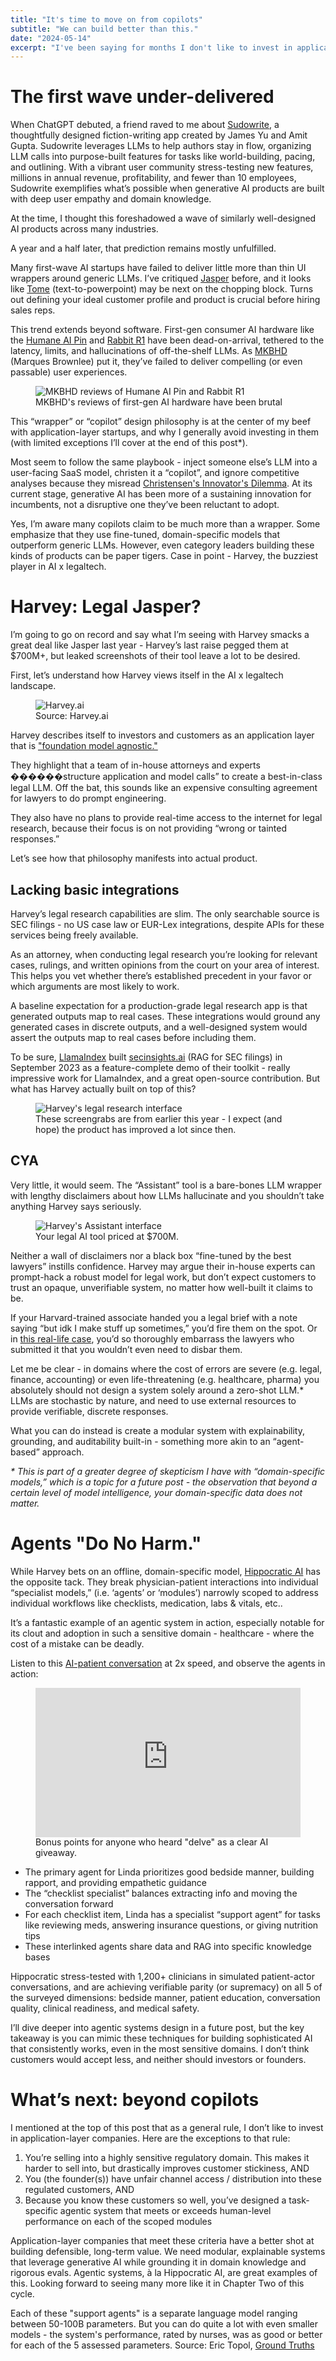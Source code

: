 ```yaml
---
title: "It's time to move on from copilots"
subtitle: "We can build better than this."
date: "2024-05-14"
excerpt: "I've been saying for months I don't like to invest in application-layer AI startups. Here's why - and what it would take to change my mind."
---
```


# The first wave under-delivered

When ChatGPT debuted, a friend raved to me about [Sudowrite](https://www.sudowrite.com), a thoughtfully designed fiction-writing app created by James Yu and Amit Gupta. Sudowrite leverages LLMs to help authors stay in flow, organizing LLM calls into purpose-built features for tasks like world-building, pacing, and outlining. With a vibrant user community stress-testing new features, millions in annual revenue, profitability, and fewer than 10 employees, Sudowrite exemplifies what’s possible when generative AI products are built with deep user empathy and domain knowledge.

At the time, I thought this foreshadowed a wave of similarly well-designed AI products across many industries.

A year and a half later, that prediction remains mostly unfulfilled.

Many first-wave AI startups have failed to deliver little more than thin UI wrappers around generic LLMs. I’ve critiqued [Jasper](https://www.jasper.ai) before, and it looks like [Tome](https://tome.app) (text-to-powerpoint) may be next on the chopping block. Turns out defining your ideal customer profile and product is crucial before hiring sales reps.

This trend extends beyond software. First-gen consumer AI hardware like the [Humane AI Pin](https://hu.ma.ne/) and [Rabbit R1](https://www.rabbit.tech/) have been dead-on-arrival, tethered to the latency, limits, and hallucinations of off-the-shelf LLMs. As [MKBHD](https://www.youtube.com/watch?v=fq1HoC_E8K4) (Marques Brownlee) put it, they’ve failed to deliver compelling (or even passable) user experiences.

<figure>
  <img src="/img/marques-brownlee-rabbit-humane.png" alt="MKBHD reviews of Humane AI Pin and Rabbit R1" />
  <figcaption className="text-sm text-muted-foreground mt-2 text-center">
    MKBHD's reviews of first-gen AI hardware have been brutal
  </figcaption>
</figure>

This “wrapper” or “copilot” design philosophy is at the center of my beef with application-layer startups, and why I generally avoid investing in them (with limited exceptions I’ll cover at the end of this post*).

Most seem to follow the same playbook - inject someone else’s LLM into a user-facing SaaS model, christen it a “copilot”, and ignore competitive analyses because they misread [Christensen's Innovator's Dilemma](https://www.amazon.com/Innovators-Dilemma-Technologies-Management-Innovation/dp/1633691780). At its current stage, generative AI has been more of a sustaining innovation for incumbents, not a disruptive one they’ve been reluctant to adopt.

Yes, I’m aware many copilots claim to be much more than a wrapper. Some emphasize that they use fine-tuned, domain-specific models that outperform generic LLMs. However, even category leaders building these kinds of products can be paper tigers. Case in point - Harvey, the buzziest player in AI x legaltech.

# Harvey: Legal Jasper?
I’m going to go on record and say what I’m seeing with Harvey smacks a great deal like Jasper last year - Harvey’s last raise pegged them at $700M+, but leaked screenshots of their tool leave a lot to be desired.

First, let’s understand how Harvey views itself in the AI x legaltech landscape.

<figure>
  <img src="/img/harvey-screens.webp" alt="Harvey.ai" />
  <figcaption className="text-sm text-muted-foreground mt-2 text-center">
    Source: Harvey.ai
  </figcaption>
</figure>

Harvey describes itself to investors and customers as an application layer that is ["foundation model agnostic."](https://www.harvey.ai/blog/harvey-raises-80m-series-b)

They highlight that a team of in-house attorneys and experts ������structure application and model calls” to create a best-in-class legal LLM. Off the bat, this sounds like an expensive consulting agreement for lawyers to do prompt engineering.

They also have no plans to provide real-time access to the internet for legal research, because their focus is on not providing “wrong or tainted responses.”

Let’s see how that philosophy manifests into actual product.

## Lacking basic integrations
Harvey’s legal research capabilities are slim. The only searchable source is SEC filings - no US case law or EUR-Lex integrations, despite APIs for these services being freely available.

As an attorney, when conducting legal research you’re looking for relevant cases, rulings, and written opinions from the court on your area of interest. This helps you vet whether there’s established precedent in your favor or which arguments are most likely to work.

A baseline expectation for a production-grade legal research app is that generated outputs map to real cases. These integrations would ground any generated cases in discrete outputs, and a well-designed system would assert the outputs map to real cases before including them.

To be sure, [LlamaIndex](https://www.llamaindex.ai) built [secinsights.ai](https://secinsights.ai) (RAG for SEC filings) in September 2023 as a feature-complete demo of their toolkit - really impressive work for LlamaIndex, and a great open-source contribution. But what has Harvey actually built on top of this?

<figure>
  <img src="/img/harvey-research.webp" alt="Harvey's legal research interface" />
  <figcaption className="text-sm text-muted-foreground mt-2 text-center">
    These screengrabs are from earlier this year - I expect (and hope) the product has improved a lot since then.
  </figcaption>
</figure>

## CYA
Very little, it would seem. The “Assistant” tool is a bare-bones LLM wrapper with lengthy disclaimers about how LLMs hallucinate and you shouldn’t take anything Harvey says seriously.

<figure>
  <img src="/img/harvey-assistant.webp" alt="Harvey's Assistant interface" />
  <figcaption className="text-sm text-muted-foreground mt-2 text-center">
    Your legal AI tool priced at $700M.
  </figcaption>
</figure>

Neither a wall of disclaimers nor a black box “fine-tuned by the best lawyers” instills confidence. Harvey may argue their in-house experts can prompt-hack a robust model for legal work, but don’t expect customers to trust an opaque, unverifiable system, no matter how well-built it claims to be.

If your Harvard-trained associate handed you a legal brief with a note saying “but idk I make stuff up sometimes,” you’d fire them on the spot. Or in [this real-life case](https://www.reuters.com/legal/new-york-lawyers-who-used-chatgpt-cite-fake-cases-sanctioned-by-judge-2023-06-22/), you’d so thoroughly embarrass the lawyers who submitted it that you wouldn’t even need to disbar them.

Let me be clear - in domains where the cost of errors are severe (e.g. legal, finance, accounting) or even life-threatening (e.g. healthcare, pharma) you absolutely should not design a system solely around a zero-shot LLM.* LLMs are stochastic by nature, and need to use external resources to provide verifiable, discrete responses.

What you can do instead is create a modular system with explainability, grounding, and auditability built-in - something more akin to an “agent-based” approach.

_\* This is part of a greater degree of skepticism I have with “domain-specific models,” which is a topic for a future post - the observation that beyond a certain level of model intelligence, your domain-specific data does not matter._

# Agents "Do No Harm."
While Harvey bets on an offline, domain-specific model, [Hippocratic AI](https://www.hippocratic.ai/) has the opposite tack. They break physician-patient interactions into individual “specialist models,” (i.e. ‘agents’ or ‘modules’) narrowly scoped to address individual workflows like checklists, medication, labs & vitals, etc..

It’s a fantastic example of an agentic system in action, especially notable for its clout and adoption in such a sensitive domain - healthcare - where the cost of a mistake can be deadly.

Listen to this [AI-patient conversation](https://twitter.com/hippocraticai/status/1766867180440277137) at 2x speed, and observe the agents in action:

<figure>
  <div style="padding:56.25% 0 0 0;position:relative;">
    <iframe 
      src="https://player.vimeo.com/video/1011049583?h=c7c3c93b5b&amp;badge=0&amp;autopause=0&amp;player_haswell=0&amp;quality_selector=1" 
      frameborder="0" 
      allow="autoplay; fullscreen; picture-in-picture" 
      style="position:absolute;top:0;left:0;width:100%;height:100%;" 
      title="Hippocratic AI Demo">
    </iframe>
  </div>
  <script src="https://player.vimeo.com/api/player.js"></script>
  <figcaption className="text-sm text-muted-foreground mt-2 text-center">
    Bonus points for anyone who heard "delve" as a clear AI giveaway.
  </figcaption>
</figure>

* The primary agent for Linda prioritizes good bedside manner, building rapport, and providing empathetic guidance
* The “checklist specialist” balances extracting info and moving the conversation forward
* For each checklist item, Linda has a specialist “support agent” for tasks like reviewing meds, answering insurance questions, or giving nutrition tips
* These interlinked agents share data and RAG into specific knowledge bases

Hippocratic stress-tested with 1,200+ clinicians in simulated patient-actor conversations, and are achieving verifiable parity (or supremacy) on all 5 of the surveyed dimensions: bedside manner, patient education, conversation quality, clinical readiness, and medical safety.

I’ll dive deeper into agentic systems design in a future post, but the key takeaway is you can mimic these techniques for building sophisticated AI that consistently works, even in the most sensitive domains. I don’t think customers would accept less, and neither should investors or founders.

# What’s next: beyond copilots
I mentioned at the top of this post that as a general rule, I don’t like to invest in application-layer companies. Here are the exceptions to that rule:
1. You’re selling into a highly sensitive regulatory domain. This makes it harder to sell into, but drastically improves customer stickiness, AND
2. You (the founder(s)) have unfair channel access / distribution into these regulated customers, AND
3. Because you know these customers so well, you’ve designed a task-specific agentic system that meets or exceeds human-level performance on each of the scoped modules

Application-layer companies that meet these criteria have a better shot at building defensible, long-term value. We need modular, explainable systems that leverage generative AI while grounding it in domain knowledge and rigorous evals. Agentic systems, à la Hippocratic AI, are great examples of this. Looking forward to seeing many more like it in Chapter Two of this cycle.

Each of these "support agents" is a separate language model ranging between 50-100B parameters. But you can do quite a lot with even smaller models - the system's performance, rated by nurses, was as good or better for each of the 5 assessed parameters. Source: Eric Topol, [Ground Truths](https://erictopol.substack.com/p/a-big-week-in-medical-ai)

